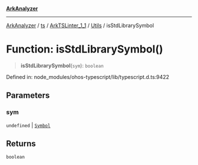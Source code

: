 [**ArkAnalyzer**](../../../../../../../../README.md)

***

[ArkAnalyzer](../../../../../../../../globals.md) / [ts](../../../../../README.md) / [ArkTSLinter\_1\_1](../../../README.md) / [Utils](../README.md) / isStdLibrarySymbol

# Function: isStdLibrarySymbol()

> **isStdLibrarySymbol**(`sym`): `boolean`

Defined in: node\_modules/ohos-typescript/lib/typescript.d.ts:9422

## Parameters

### sym

`undefined` | [`Symbol`](../../../../../interfaces/Symbol.md)

## Returns

`boolean`
